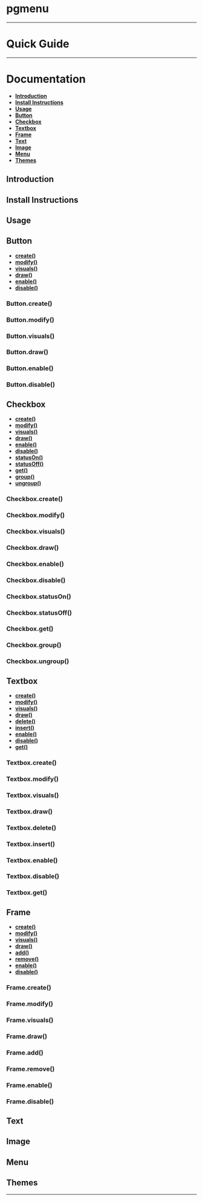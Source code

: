 # pgmenu

---

# Quick Guide

---

# Documentation

- **[Introduction](#introduction)**
- **[Install Instructions](#install-instructions)**
- **[Usage](#usage)**
- **[Button](#button)**
- **[Checkbox](#checkbox)**
- **[Textbox](#textbox)**
- **[Frame](#frame)**
- **[Text](#text)**
- **[Image](#image)**
- **[Menu](#menu)**
- **[Themes](#themes)**

## Introduction

## Install Instructions

## Usage

## Button

- **[create()](#buttoncreate)**
- **[modify()](#buttonmodify)**
- **[visuals()](#buttonvisuals)**
- **[draw()](#buttondraw)**
- **[enable()](#buttonenable)**
- **[disable()](#buttondisable)**

### Button.create()

### Button.modify()

### Button.visuals()

### Button.draw()

### Button.enable()

### Button.disable()

## Checkbox

- **[create()](#checkboxcreate)**
- **[modify()](#checkboxmodify)**
- **[visuals()](#checkboxvisuals)**
- **[draw()](#checkboxdraw)**
- **[enable()](#checkboxenable)**
- **[disable()](#checkboxdisable)**
- **[statusOn()](#checkboxstatuson)**
- **[statusOff()](#checkboxstatusoff)**
- **[get()](#checkboxget)**
- **[group()](#checkboxgroup)**
- **[ungroup()](#checkboxungroup)**

### Checkbox.create()

### Checkbox.modify()

### Checkbox.visuals()

### Checkbox.draw()

### Checkbox.enable()

### Checkbox.disable()

### Checkbox.statusOn()

### Checkbox.statusOff()

### Checkbox.get()

### Checkbox.group()

### Checkbox.ungroup()

## Textbox

- **[create()](#textboxcreate)**
- **[modify()](#textboxmodify)**
- **[visuals()](#textboxvisuals)**
- **[draw()](#textboxdraw)**
- **[delete()](#textboxdelete)**
- **[insert()](#textboxinsert)**
- **[enable()](#textboxenable)**
- **[disable()](#textboxdisable)**
- **[get()](#textboxget)**

### Textbox.create()

### Textbox.modify()

### Textbox.visuals()

### Textbox.draw()

### Textbox.delete()

### Textbox.insert()

### Textbox.enable()

### Textbox.disable()

### Textbox.get()

## Frame

- **[create()](#framecreate)**
- **[modify()](#framemodify)**
- **[visuals()](#framevisuals)**
- **[draw()](#framedraw)**
- **[add()](#frameadd)**
- **[remove()](#frameremove)**
- **[enable()](#frameenable)**
- **[disable()](#framedisable)**

### Frame.create()

### Frame.modify()

### Frame.visuals()

### Frame.draw()

### Frame.add()

### Frame.remove()

### Frame.enable()

### Frame.disable()

## Text

## Image

## Menu

## Themes

---